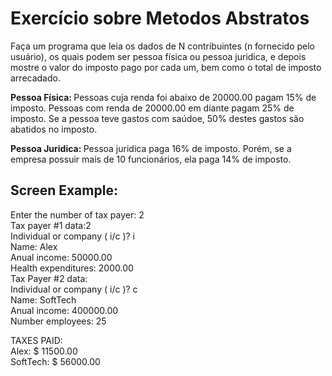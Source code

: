 <h1>Exercício sobre Metodos Abstratos</h1>
    <p>Faça um programa que leia os dados de N contribuintes (n fornecido pelo usuário), os quais podem ser pessoa física ou pessoa juridica, e depois mostre o valor do imposto pago por cada um, bem como o total de imposto arrecadado.</p>
    <p><b>Pessoa Física: </b>Pessoas cuja renda foi abaixo de 20000.00 pagam 15% de imposto. Pessoas com renda de 20000.00 em diante pagam 25% de imposto. Se a pessoa teve gastos com saúdoe, 50% destes gastos são abatidos no imposto.</p>
    <p><b>Pessoa Juridica: </b>Pessoa juridica paga 16% de imposto. Porém, se a empresa possuir mais de 10 funcionários, ela paga 14% de imposto.</p>
    <h2>Screen Example:</h2>
    <p>
        <p>
            Enter the number of tax payer: 2<br /> 
            Tax payer #1 data:2<br />
            Individual or company ( i/c )? i<br />
            Name: Alex<br />
            Anual income: 50000.00<br />
            Health expenditures: 2000.00<br />
            Tax Payer #2 data:<br />
            Individual or company ( i/c )? c<br />
            Name: SoftTech<br />
            Anual income: 400000.00<br />
            Number employees: 25<br />
        </p>
        <p>
            TAXES PAID:<br />
            Alex: $ 11500.00<br />
            SoftTech: $ 56000.00
    </p>